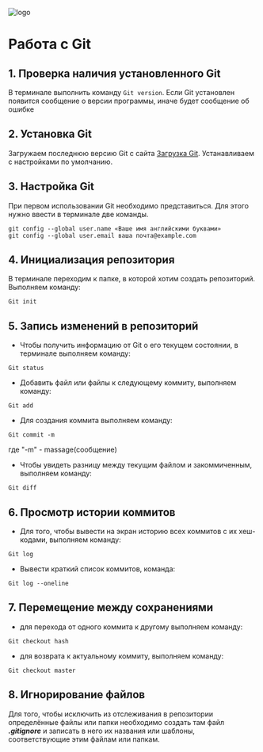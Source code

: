 ![logo](git_logo.jpeg)
# Работа с Git
## 1. Проверка наличия установленного Git
В терминале выполнить команду `Git version`.
Если Git установлен появится сообщение о версии программы, иначе будет сообщение об ошибке
## 2. Установка Git
Загружаем последнюю версию Git с сайта [Загрузка Git](https://git-scm.com/downloads).
Устанавливаем с настройками по умолчанию.
## 3. Настройка Git
При первом использовании Git необходимо представиться. Для этого нужно ввести в терминале две команды.
```
git config --global user.name «Ваше имя английскими буквами» 
git config --global user.email ваша почта@example.com
```
## 4. Инициализация репозитория
В терминале переходим к папке, в которой хотим создать репозиторий. Выполняем команду: 
```
Git init
```
## 5. Запись изменений в репозиторий
- Чтобы получить информацию от Git о его текущем состоянии, в терминале выполняем команду:
```
Git status
```
- Добавить файл или файлы к следующему коммиту, выполняем команду:
```
Git add
```
- Для создания коммита выполняем команду:
```
Git commit -m
```
где "-m" - massage(сообщение)

- Чтобы увидеть разницу между текущим файлом и закоммиченным, выполняем команду:
```
Git diff
```
## 6. Просмотр истории коммитов
- Для того, чтобы вывести на экран историю всех коммитов с их хеш-кодами, выполняем команду:
```
Git log
```
- Вывести краткий список коммитов, команда:
```
Git log --oneline
```
## 7. Перемещение между сохранениями
- для перехода от одного коммита к другому выполняем команду:
```
Git checkout hash
```
- для возврата к актуальному коммиту, выполняем команду:
```
Git checkout master
```

## 8. Игнорирование файлов
Для того, чтобы исключить из отслеживания в репозитории определённые файлы или папки необходимо создать там файл ***.gitignore*** и записать в него их названия или шаблоны, соответствующие этим файлам или папкам.
